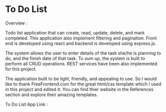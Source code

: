 # To Do List 
Overview :

Todo list application that can create, read, update, delete, and mark completed. This application also implement filtering and pagination. Front end is developed using react and backend is developed using express.js.

The system allows the user to enter details of the task she/he is planning to do, and the finish date of that task. To sum up, the system is built to perform all CRUD operations. REST services have been also implemented for this project.

The application built to be light, friendly, and appealing to use. So I would like to thank FreeFrontend.com for the great html/css template which I used in this project and edited it. You can find thier website in the References section and explore their amazing templates.



To Do List App Link : 
